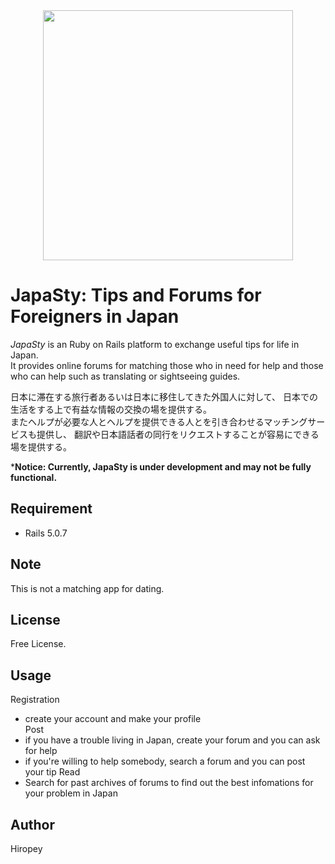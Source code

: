 <div align="center"><img src="https://.png" width="400"/></div>

# JapaSty: Tips and Forums for Foreigners in Japan
*JapaSty* is an Ruby on Rails platform to exchange useful tips for life in Japan.  
It provides online forums for matching those who in need for help and those who can help such as translating or sightseeing guides.  
  
日本に滞在する旅行者あるいは日本に移住してきた外国人に対して、
日本での生活をする上で有益な情報の交換の場を提供する。  
またヘルプが必要な人とヘルプを提供できる人とを引き合わせるマッチングサービスも提供し、
翻訳や日本語話者の同行をリクエストすることが容易にできる場を提供する。

***Notice: Currently, JapaSty is under development and may not be fully functional.**

## Requirement
- Rails 5.0.7

## Note
This is not a matching app for dating.

## License
Free License.

## Usage
Registration
- create your account and make your profile  
Post  
- if you have a trouble living in Japan, create your forum and you can ask for help 
- if you're willing to help somebody, search a forum and you can post your tip
Read
- Search for past archives of forums to find out the best infomations for your problem in Japan

## Author
Hiropey


